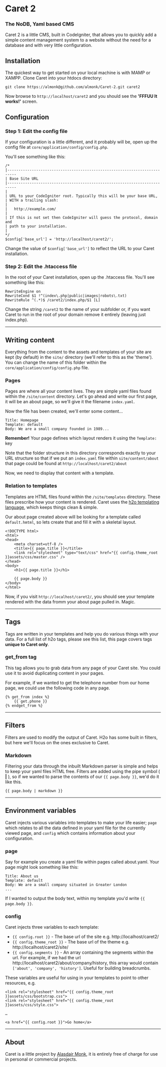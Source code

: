 # Caret 2
### The NoDB, Yaml based CMS

Caret 2 is a little CMS, built in CodeIgniter, that allows you to quickly add a simple content management system to a website without the need for a database and with very little configuration.

## Installation

The quickest way to get started on your local machine is with MAMP or XAMPP. Clone Caret into your htdocs directory:

	git clone https://almonk@github.com/almonk/Caret-2.git caret2
	
Now browse to <code>http://localhost/caret2</code> and you should see the **'FFFUU It works!'** screen.

## Configuration

### Step 1: Edit the config file

If your configuration is a little different, and it probably will be, open up the config file at <code>core/application/config/config.php</code>.

You'll see something like this:

	/*
	|--------------------------------------------------------------------------
	| Base Site URL
	|--------------------------------------------------------------------------
	|
	| URL to your CodeIgniter root. Typically this will be your base URL,
	| WITH a trailing slash:
	|
	|	http://example.com/
	|
	| If this is not set then CodeIgniter will guess the protocol, domain and
	| path to your installation.
	|
	*/
	$config['base_url']	= 'http://localhost/caret2/';
	
	
Change the value of <code>$config['base_url']</code> to reflect the URL to your Caret installation.

### Step 2: Edit the .htaccess file

In the root of your Caret installation, open up the .htaccess file. You'll see something like this:

	RewriteEngine on
	RewriteCond $1 !^(index\.php|public|images|robots\.txt)
	RewriteRule ^(.*)$ /caret2/index.php/$1 [L]
	
Change the string <code>/caret2</code> to the name of your subfolder or, if you want Caret to run in the root of your domain remove it entirely (leaving just index.php).

<hr/>

## Writing content

Everything from the content to the assets and templates of your site are kept (by default) in the <code>site/</code> directory (we'll refer to this as the 'theme'). You can change the name of this folder within the <code>core/application/config/config.php</code> file.

### Pages

Pages are where all your content lives. They are simple yaml files found within the <code>/site/content</code> directory. Let's go ahead and write our first page, it will be an about page, so we'll give it the filename <code>index.yaml</code>.

Now the file has been created, we'll enter some content...

	Title: Homepage
	Template: default
	Body: We are a small company founded in 1989...

<div>
    <strong>Remember!</strong> Your page defines which layout renders it using the <code>Template:</code> key
</div>

Note that the folder structure in this directory corresponds exactly to your URL structure so that if we put an <code>index.yaml</code> file within <code>site/content/about</code> that page could be found at <code>http://localhost/caret2/about</code>

Now, we need to display that content with a template.

### Relation to templates

Templates are HTML files found within the <code>/site/templates</code> directory. These files prescribe how your content is rendered. Caret uses the [h2o templating language](http://www.h2o-template.org/), which keeps things clean & simple.

Our about page created above will be looking for a template called <code>default.hmtml</code>, so lets create that and fill it with a skeletal layout.

	<!DOCTYPE html>
	<html>
	<head>
		<meta charset=utf-8 />
		<title>{{ page.title }}</title>
		<link rel="stylesheet" type="text/css" href="{{ config.theme_root }}assets/css/master.css" />
	</head>
	<body>
		<h1>{{ page.title }}</h1>

		{{ page.body }}
	</body>
	</html>

Now, if you visit <code>http://localhost/caret2/</code>, you should see your template rendered with the data fromm your about page pulled in. Magic.

<hr/>

## Tags
Tags are written in your templates and help you do various things with your data. 
For a full list of h2o tags, please see this list, this page covers tags **unique to Caret only**.

### get_from tag
This tag allows you to grab data from any page of your Caret site. You could use it to avoid duplicating content in your pages.

For example, if we wanted to get the telephone number from our home page, we could use the following code in any page.

	{% get_from index %}
		{{ get.phone }}
	{% endget_from %}

<hr/>


## Filters

Filters are used to modify the output of Caret. H2o has some built in filters, but here we'll focus on the ones exclusive to Caret.

### Markdown

Filtering your data through the inbuilt Markdown parser is simple and helps to keep your yaml files HTML free. Filters are added using the pipe symbol ( **|** ), so if we wanted to parse the contents of our <code>{{ page.body }}</code>, we'd do it like this.

    {{ page.body | markdown }}

<hr/>

## Environment variables

Caret injects various variables into templates to make your life easier; <code>page</code> which relates to all the data defined in your yaml file for the currently viewed page, and <code>config</code> which contains information about your configuration.

### page
Say for example you create a yaml file within pages called about.yaml. Your page might look something like this:

	Title: About us
	Template: default
	Body: We are a small company situated in Greater London
	...

If I wanted to output the body text, within my template you'd write <code>{{ page.body }}</code>.


### config

Caret injects three variables to each template:

- <code>{{ config.root }}</code> - The base url of the site e.g. http://localhost/caret2/
- <code>{{ config.theme_root }}</code> - The base url of the theme e.g. http://localhost/caret2/site/
- <code>{{ config.segments }}</code> - An array containing the segments within the url. For example, if we had the url http://localhost/caret2/about/company/history, this array would contain <code>['about', 'company', 'history']</code>. Useful for building breadcrumbs.

These variables are useful for using in your templates to point to other resources, e.g.

    <link rel="stylesheet" href="{{ config.theme_root }}assets/css/bootstrap.css">
    <link rel="stylesheet" href="{{ config.theme_root }}assets/css/style.css">

	…

	<a href="{{ config.root }}">Go home</a>

<hr/>

## About
Caret is a little project by [Alasdair Monk](http://alasdairmonk.com), it is entirely free of charge for use in personal or commercial projects.
